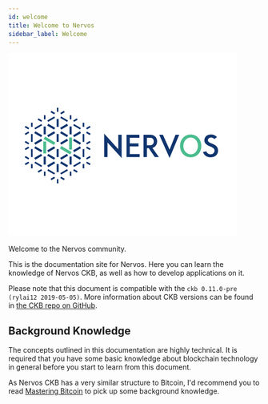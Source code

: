 ```yaml
---
id: welcome
title: Welcome to Nervos
sidebar_label: Welcome
---
```


![nervos-log](assets/nervos-logo.png)

Welcome to the Nervos community.

This is the documentation site for Nervos. Here you can learn the knowledge of Nervos CKB, as well as how to develop applications on it.

Please note that this document is compatible with the `ckb 0.11.0-pre (rylai12 2019-05-05)`. More information about CKB versions can be found in [the CKB repo on GitHub](https://github.com/nervosnetwork/ckb).

## Background Knowledge
The concepts outlined in this documentation are highly technical. It is required that you have some basic knowledge about blockchain technology in general before you start to learn from this document.

As Nervos CKB has a very similar structure to Bitcoin, I'd recommend you to read [Mastering Bitcoin](https://github.com/bitcoinbook/bitcoinbook) to pick up some background knowledge.
